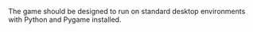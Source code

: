 The game should be designed to run on standard desktop environments with Python and Pygame installed.